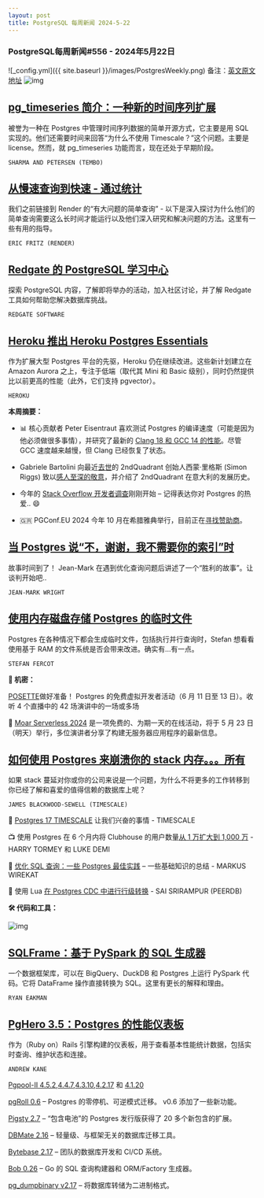 ```yaml
---
layout: post
title: PostgreSQL 每周新闻 2024-5-22
---
```

### PostgreSQL每周新闻#556 - 2024年5月22日
![_config.yml]({{ site.baseurl }}/images/PostgresWeekly.png)
备注：[英文原文地址](https://postgresweekly.com/issues/556)
![img](https://res.cloudinary.com/cpress/image/upload/w_1280,e_sharpen:60,q_auto/jq618vrw8lqcuxlkqocu.jpg)
## [pg_timeseries 简介：一种新的时间序列扩展](https://postgresweekly.com/link/155406/web)
被誉为一种在 Postgres 中管理时间序列数据的简单开源方式，它主要是用 SQL 实现的。他们还需要时间来回答“为什么不使用 Timescale？”这个问题。主要是license。然而，就 pg_timeseries 功能而言，现在还处于早期阶段。

`SHARMA AND PETERSEN (TEMBO) `
## [从慢速查询到快速 - 通过统计](https://postgresweekly.com/link/155409/web)
我们之前链接到 Render 的“有大问题的简单查询” - 以下是深入探讨为什么他们的简单查询需要这么长时间才能运行以及他们深入研究和解决问题的方法。这里有一些有用的指导。


`ERIC FRITZ (RENDER) `
## [Redgate 的 PostgreSQL 学习中心](https://postgresweekly.com/link/155405/web)
探索 PostgreSQL 内容，了解即将举办的活动，加入社区讨论，并了解 Redgate 工具如何帮助您解决数据库挑战。


`REDGATE SOFTWARE `
## [Heroku 推出 Heroku Postgres Essentials](https://postgresweekly.com/link/155411/web)
作为扩展大型 Postgres 平台的先驱，Heroku 仍在继续改进。这些新计划建立在 Amazon Aurora 之上，专注于低端（取代其 Mini 和 Basic 级别），同时仍然提供比以前更高的性能（此外，它们支持 pgvector）。


`HEROKU `

**本周摘要：**

* 📊 核心贡献者 Peter Eisentraut 喜欢测试 Postgres 的编译速度（可能是因为他必须做很多事情），并研究了最新的 [Clang 18 和 GCC 14 的性能](https://postgresweekly.com/link/155412/web)。尽管 GCC 速度越来越慢，但 Clang 已经恢复了状态。


* Gabriele Bartolini 向最近[去世](https://postgresweekly.com/link/155415/web)的 2ndQuadrant 创始人西蒙·里格斯 (Simon Riggs) 致以[感人至深的敬意](https://postgresweekly.com/link/155413/web)，并介绍了 2ndQuadrant 在意大利的发展历史。

* 今年的 [Stack Overflow 开发者调查](https://postgresweekly.com/link/155417/web)刚刚开始 – 记得表达你对 Postgres 的热爱.. 😄

* 🇬🇷 PGConf.EU 2024 今年 10 月在希腊雅典举行，目前正在[寻找赞助商](https://postgresweekly.com/link/155419/web)。


## [当 Postgres 说“不，谢谢，我不需要你的索引”时](https://postgresweekly.com/link/155421/web)
故事时间到了！ Jean-Mark 在遇到优化查询问题后讲述了一个“胜利的故事”。让谈判开始吧..


`JEAN-MARK WRIGHT `
## [使用内存磁盘存储 Postgres 的临时文件](https://postgresweekly.com/link/155423/web)
Postgres 在各种情况下都会生成临时文件，包括执行并行查询时，Stefan 想看看使用基于 RAM 的文件系统是否会带来改进。确实有...有一点。

`STEFAN FERCOT `


**📰 机密：**


[POSETTE](https://postgresweekly.com/link/155425/web)做好准备！ Postgres 的免费虚拟开发者活动（6 月 11 日至 13 日）。收听 4 个直播中的 42 场演讲中的一场或多场

📅 [Moar Serverless 2024](https://postgresweekly.com/link/155427/web) 是一项免费的、为期一天的在线活动，将于 5 月 23 日（明天）举行，多位演讲者分享了构建无服务器应用程序的最新信息。


## [如何使用 Postgres 来崩溃你的 stack 内存。。。所有](https://postgresweekly.com/link/155428/web)
如果 stack 蔓延对你或你的公司来说是一个问题，为什么不将更多的工作转移到你已经了解和喜爱的值得信赖的数据库上呢？

`JAMES BLACKWOOD-SEWELL (TIMESCALE)`

📄 [Postgres 17 TIMESCALE](https://postgresweekly.com/link/155429/web) 让我们兴奋的事情 - TIMESCALE

📺 使用 Postgres 在 6 个月内将 Clubhouse 的用户数量[从 1 万扩大到 1,000 万](https://postgresweekly.com/link/155431/web) - HARRY TORMEY 和 LUKE DEMI

📄 [优化 SQL 查询：一些 Postgres 最佳实践](https://postgresweekly.com/link/155433/web) – 一些基础知识的总结 - MARKUS WIREKAT

📄 使用 Lua [在 Postgres CDC 中进行行级转换](https://postgresweekly.com/link/155435/web) - SAI SRIRAMPUR (PEERDB) 


**🛠 代码和工具：**

![img](https://res.cloudinary.com/cpress/image/upload/w_1280,e_sharpen:60,q_auto/v8y4aivdk8jebp5p65pb.jpg)

## [SQLFrame：基于 PySpark 的 SQL 生成器](https://postgresweekly.com/link/155437/web)
一个数据框架库，可以在 BigQuery、DuckDB 和 Postgres 上运行 PySpark 代码。它将 DataFrame 操作直接转换为 SQL。这里有更长的解释和理由。


`RYAN EAKMAN `

## [PgHero 3.5：Postgres 的性能仪表板](https://postgresweekly.com/link/155441/web)
作为（Ruby on）Rails 引擎构建的仪表板，用于查看基本性能统计数据，包括实时查询、维护状态和连接。


`ANDREW KANE`

[Pgpool-II 4.5.2](https://postgresweekly.com/link/155443/web),[4.4.7](https://postgresweekly.com/link/155443/web),[4.3.10](https://postgresweekly.com/link/155443/web),[4.2.17](https://postgresweekly.com/link/155443/web) 和 [4.1.20](https://postgresweekly.com/link/155443/web)

[pgRoll 0.6](https://postgresweekly.com/link/155445/web) – Postgres 的零停机、可逆模式迁移。 v0.6 添加了一些新功能。

[Pigsty 2.7](https://postgresweekly.com/link/155449/web) – “包含电池”的 Postgres 发行版获得了 20 多个新包含的扩展。

[DBMate 2.16](https://postgresweekly.com/link/155451/web) – 轻量级、与框架无关的数据库迁移工具。

[Bytebase 2.17](https://postgresweekly.com/link/155453/web) – 团队的数据库开发和 CI/CD 系统。

[Bob 0.26](https://postgresweekly.com/link/155455/web) – Go 的 SQL 查询构建器和 ORM/Factory 生成器。

[pg_dumpbinary v2.17](https://postgresweekly.com/link/155457/web) – 将数据库转储为二进制格式。
